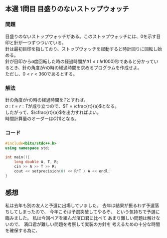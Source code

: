 ## 本選 1問目 目盛りのないストップウォッチ
### 問題
目盛りのないストップウォッチがある。このストップウォッチには、0を示す目印と針が一つずつついている。  
針は最初目印を指しており、ストップウォッチを起動すると時計回りに回転し始める。  
針が目印から$a$度回転した時の経過時間が$t (1 \le t \ le 1000)$秒であると分かっているとき、針の角度が$r$の時の経過時間を求めるプログラムを作成せよ。  
ただし、$0 \lt r \lt 360$であるとする。

### 解法
針の角度が$r$の時の経過時間を$T$とすれば、  
$a : t = r : T$が成り立つので、$T = \cfrac{rt}{a}$となる。    
したがって、$\cfrac{rt}{a}$を出力すればよい。  
時間計算量のオーダーは$O(1)$となる。  

### コード
```cpp
#include<bits/stdc++.h>
using namespace std;

int main(){
    long double A, T, R;
    cin >> A >> T >> R;
    cout << setprecision(8) << R*T / A << endl;
}
```

## 感想
私は去年も別の友人と予選に出場していました。
去年は結果が振るわず予選落ちしてしまったので、
今年こそは予選突破してやるぞ、
という気持ちで予選に臨みました。
私は今回ペアを組んだ濱口君に比べて
あまり難しい問題は解けないので、
濱口君が難しい問題を考察して実装の方針を
考えるための十分な時間を確保する為に、
